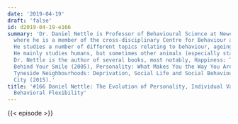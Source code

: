 ```yaml
---
date: '2019-04-19'
draft: 'false'
id: d2019-04-19-e166
summary: 'Dr. Daniel Nettle is Professor of Behavioural Science at Newcastle University,
  where he is a member of the cross-disciplinary Centre for Behaviour and Evolution.
  He studies a number of different topics relating to behaviour, ageing and wellbeing.
  He mainly studies humans, but sometimes other animals (especially starlings) too.
  Dr. Nettle is the author of several books, most notably, Happiness: The Science
  Behind Your Smile (2005), Personality: What Makes You the Way You Are (2007), and
  Tyneside Neighbourhoods: Deprivation, Social Life and Social Behaviour in One English
  City (2015).'
title: '#166 Daniel Nettle: The Evolution of Personality, Individual Variation And
  Behavioral Flexibility'
---
```

{{< episode >}}
